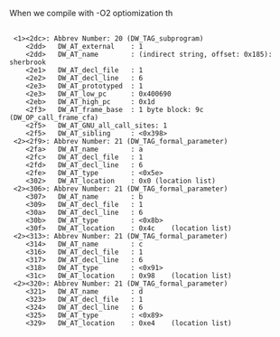 When we compile with -O2 optiomization th
<pre> <code>
 <1><2dc>: Abbrev Number: 20 (DW_TAG_subprogram)
    <2dd>   DW_AT_external    : 1	
    <2dd>   DW_AT_name        : (indirect string, offset: 0x185): sherbrook	
    <2e1>   DW_AT_decl_file   : 1	
    <2e2>   DW_AT_decl_line   : 6	
    <2e3>   DW_AT_prototyped  : 1	
    <2e3>   DW_AT_low_pc      : 0x400690	
    <2eb>   DW_AT_high_pc     : 0x1d	
    <2f3>   DW_AT_frame_base  : 1 byte block: 9c 	(DW_OP_call_frame_cfa)
    <2f5>   DW_AT_GNU_all_call_sites: 1	
    <2f5>   DW_AT_sibling     : <0x398>	
 <2><2f9>: Abbrev Number: 21 (DW_TAG_formal_parameter)
    <2fa>   DW_AT_name        : a	
    <2fc>   DW_AT_decl_file   : 1	
    <2fd>   DW_AT_decl_line   : 6	
    <2fe>   DW_AT_type        : <0x5e>	
    <302>   DW_AT_location    : 0x0	(location list)
 <2><306>: Abbrev Number: 21 (DW_TAG_formal_parameter)
    <307>   DW_AT_name        : b	
    <309>   DW_AT_decl_file   : 1	
    <30a>   DW_AT_decl_line   : 6	
    <30b>   DW_AT_type        : <0x8b>	
    <30f>   DW_AT_location    : 0x4c	(location list)
 <2><313>: Abbrev Number: 21 (DW_TAG_formal_parameter)
    <314>   DW_AT_name        : c	
    <316>   DW_AT_decl_file   : 1	
    <317>   DW_AT_decl_line   : 6	
    <318>   DW_AT_type        : <0x91>	
    <31c>   DW_AT_location    : 0x98	(location list)
 <2><320>: Abbrev Number: 21 (DW_TAG_formal_parameter)
    <321>   DW_AT_name        : d	
    <323>   DW_AT_decl_file   : 1	
    <324>   DW_AT_decl_line   : 6	
    <325>   DW_AT_type        : <0x89>	
    <329>   DW_AT_location    : 0xe4	(location list)
</pre> </code>
